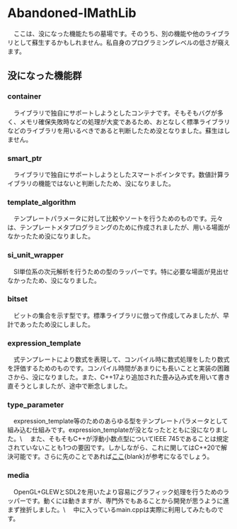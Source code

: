 # Abandoned-IMathLib
　ここは、没になった機能たちの墓場です。そのうち、別の機能や他のライブラリとして蘇生するかもしれません。私自身のプログラミングレベルの低さが窺えます。

## 没になった機能群
### container
　ライブラリで独自にサポートしようとしたコンテナです。そもそもバグが多く、メモリ確保失敗時などの処理が大変であるため、おとなしく標準ライブラリなどのライブラリを用いるべきであると判断したため没となりました。蘇生はしません。

### smart_ptr
　ライブラリで独自にサポートしようとしたスマートポインタです。数値計算ライブラリの機能ではないと判断したため、没になりました。

### template_algorithm
　テンプレートパラメータに対して比較やソートを行うためのものです。元々は、テンプレートメタプログラミングのために作成されましたが、用いる場面がなかったため没になりました。

### si_unit_wrapper
　SI単位系の次元解析を行うための型のラッパーです。特に必要な場面が見出せなかったため、没になりました。

### bitset
　ビットの集合を示す型です。標準ライブラリに倣って作成してみましたが、早計であったため没にしました。

### expression_template
　式テンプレートにより数式を表現して、コンパイル時に数式処理をしたり数式を評価するためのものです。コンパイル時間があまりにも長いことと実装の困難さから、没になりました。また、C++17より追加された畳み込み式を用いて書き直そうとしましたが、途中で断念しました。

### type_parameter
　expression_template等のためのあらゆる型をテンプレートパラメータとして組み込む仕組みです。expression_templateが没となったとともに没になりました。\\
　また、そもそもC++が浮動小数点型についてIEEE 745であることは規定されていないことも1つの要因です。しかしながら、これに関してはC++20で解決可能です。さらに先のことであれば[ここ](http://www.open-std.org/jtc1/sc22/wg21/docs/papers/2019/p1714r1.html){blank}が参考になるでしょう。

### media
　OpenGL+GLEWとSDL2を用いたより容易にグラフィック処理を行うためのラッパーです。動くには動きますが、専門外でもあることから開発が思うように進まず挫折しました。\\
　中に入っているmain.cppは実際に利用してみたものです。
